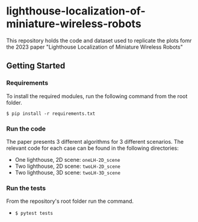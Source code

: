 # lighthouse-localization-of-miniature-wireless-robots
This repository holds the code and dataset used to replicate the plots fomr the 2023 paper "Lighthouse Localization of Miniature Wireless Robots"


## Getting Started

### Requirements
To install the required modules, run the following command from the root folder.

`$ pip install -r requirements.txt`

### Run the code

The paper presents 3 different algorithms for 3 different scenarios. The relevant code for each case can be found in the following directories:
- One lighthouse, 2D scene: `oneLH-2D_scene`
- Two lighthouse, 2D scene: `twoLH-2D_scene`
- Two lighthouse, 3D scene: `twoLH-3D_scene`

### Run the tests
From the repository's root folder run the command.

- `$ pytest tests`

